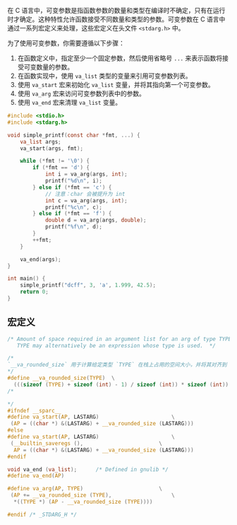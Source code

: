 在 C 语言中，可变参数是指函数参数的数量和类型在编译时不确定，只有在运行时才确定。这种特性允许函数接受不同数量和类型的参数。可变参数在 C 语言中通过一系列宏定义来处理，这些宏定义在头文件 `<stdarg.h>` 中。

为了使用可变参数，你需要遵循以下步骤：
1. 在函数定义中，指定至少一个固定参数，然后使用省略号 `...` 来表示函数将接受可变数量的参数。
2. 在函数实现中，使用 `va_list` 类型的变量来引用可变参数列表。
3. 使用 `va_start` 宏来初始化 `va_list` 变量，并将其指向第一个可变参数。
4. 使用 `va_arg` 宏来访问可变参数列表中的参数。
5. 使用 `va_end` 宏来清理 `va_list` 变量。
```c
#include <stdio.h>
#include <stdarg.h>

void simple_printf(const char *fmt, ...) {
    va_list args;
    va_start(args, fmt);

    while (*fmt != '\0') {
        if (*fmt == 'd') {
            int i = va_arg(args, int);
            printf("%d\n", i);
        } else if (*fmt == 'c') {
            // 注意：char 会被提升为 int
            int c = va_arg(args, int);
            printf("%c\n", c);
        } else if (*fmt == 'f') {
            double d = va_arg(args, double);
            printf("%f\n", d);
        }
        ++fmt;
    }

    va_end(args);
}

int main() {
    simple_printf("dcff", 3, 'a', 1.999, 42.5);
    return 0;
}
```

## 宏定义
```c
/* Amount of space required in an argument list for an arg of type TYPE.
   TYPE may alternatively be an expression whose type is used.  */

/*
`__va_rounded_size` 用于计算给定类型 `TYPE` 在栈上占用的空间大小，并将其对齐到 `int` 类型的大小。
*/
#define __va_rounded_size(TYPE)  \
  (((sizeof (TYPE) + sizeof (int) - 1) / sizeof (int)) * sizeof (int))
/*

*/
#ifndef __sparc__
#define va_start(AP, LASTARG) 						\
 (AP = ((char *) &(LASTARG) + __va_rounded_size (LASTARG)))
#else
#define va_start(AP, LASTARG) 						\
 (__builtin_saveregs (),						\
  AP = ((char *) &(LASTARG) + __va_rounded_size (LASTARG)))
#endif

void va_end (va_list);		/* Defined in gnulib */
#define va_end(AP)

#define va_arg(AP, TYPE)						\
 (AP += __va_rounded_size (TYPE),					\
  *((TYPE *) (AP - __va_rounded_size (TYPE))))

#endif /* _STDARG_H */
```